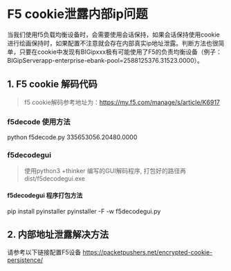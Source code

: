 # F5 cookie泄露内部ip问题
当我们使用f5负载均衡设备时，会需要使用会话保持，如果会话保持使用cookie进行绘画保持时，如果配置不注意就会存在内部真实ip地址泄露。判断方法也很简单，只要在cookie中发现有BIGipxxx极有可能使用了F5的负责均衡设备（例子：BIGipServerapp-enterprise-ebank-pool=2588125376.31523.0000）。

## 1. F5 cookie 解码代码
> f5 cookie解码参考地址为：https://my.f5.com/manage/s/article/K6917

 
### f5decode 使用方法
python f5decode.py 335653056.20480.0000

### f5decodegui
> 使用python3 +thinker 编写的GUI解码程序,
打包好的路径再dist/f5decodegui.exe

#### f5decodegui 程序打包方法
pip install pyinstaller
pyinstaller -F -w  f5decodegui.py


## 2. 内部地址泄露解决方法
请参考以下链接配置F5设备
https://packetpushers.net/encrypted-cookie-persistence/
